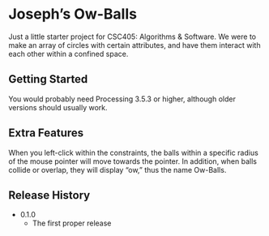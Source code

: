 # Joseph’s Ow-Balls

Just a little starter project for CSC405: Algorithms & Software. We were to make an array of circles with certain attributes, and have them interact with each other within a confined space.

## Getting Started

You would probably need Processing 3.5.3 or higher, although older versions should usually work. 

## Extra Features

When you left-click within the constraints, the balls within a specific radius of the mouse pointer will move towards the pointer. In addition, when balls collide or overlap, they will display “ow,” thus the name Ow-Balls. 

## Release History
* 0.1.0 
  * The first proper release
